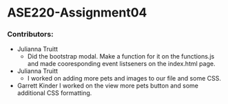 # ASE220-Assignment04

### Contributors:
- Julianna Truitt 
    - Did the bootstrap modal. Make a function for it on the functions.js and made cooresponding event listseners on the index.html page.
- Julianna Truitt 
    - I worked on adding more pets and images to our file and some CSS.
- Garrett Kinder
    I worked on the view more pets button and some additional CSS formatting.
